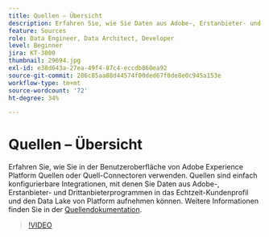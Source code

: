 ```yaml
---
title: Quellen – Übersicht
description: Erfahren Sie, wie Sie Daten aus Adobe-, Erstanbieter- und Drittanbieter-Anwendungen einfach in das Echtzeit-Kundenprofil und den Daten-Pool von Platform aufnehmen können.
feature: Sources
role: Data Engineer, Data Architect, Developer
level: Beginner
jira: KT-3800
thumbnail: 29694.jpg
exl-id: e38d643a-27ea-49f4-87c4-eccdb860ea92
source-git-commit: 286c85aa88d44574f00ded67f0de8e0c945a153e
workflow-type: tm+mt
source-wordcount: '72'
ht-degree: 34%

---
```


# Quellen – Übersicht

Erfahren Sie, wie Sie in der Benutzeroberfläche von Adobe Experience Platform Quellen oder Quell-Connectoren verwenden. Quellen sind einfach konfigurierbare Integrationen, mit denen Sie Daten aus Adobe-, Erstanbieter- und Drittanbieterprogrammen in das Echtzeit-Kundenprofil und den Data Lake von Platform aufnehmen können. Weitere Informationen finden Sie in der [Quellendokumentation](https://experienceleague.adobe.com/docs/experience-platform/sources/home.html?lang=de).

>[!VIDEO](https://video.tv.adobe.com/v/29694?learn=on&enablevpops)
